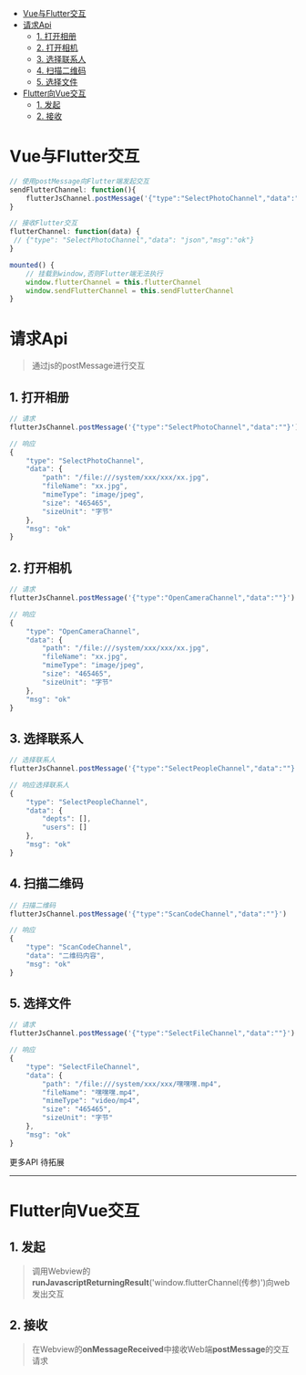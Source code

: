 - [Vue与Flutter交互](#vue与flutter交互)
- [请求Api](#请求api)
  - [1. 打开相册](#1-打开相册)
  - [2. 打开相机](#2-打开相机)
  - [3. 选择联系人](#3-选择联系人)
  - [4. 扫描二维码](#4-扫描二维码)
  - [5. 选择文件](#5-选择文件)
- [Flutter向Vue交互](#flutter向vue交互)
  - [1. 发起](#1-发起)
  - [2. 接收](#2-接收)

# Vue与Flutter交互
```javascript
// 使用postMessage向Flutter端发起交互
sendFlutterChannel: function(){
    flutterJsChannel.postMessage('{"type":"SelectPhotoChannel","data":"给Flutter的参数,没有可不传"}')
}

// 接收Flutter交互
flutterChannel: function(data) {
 // {"type": "SelectPhotoChannel","data": "json","msg":"ok"}
}

mounted() {
	// 挂载到window,否则Flutter端无法执行
	window.flutterChannel = this.flutterChannel
	window.sendFlutterChannel = this.sendFlutterChannel
}

```

# 请求Api
> 通过js的postMessage进行交互

## 1. 打开相册
```javascript
// 请求
flutterJsChannel.postMessage('{"type":"SelectPhotoChannel","data":""}')

// 响应
{
    "type": "SelectPhotoChannel",
    "data": {
        "path": "/file:///system/xxx/xxx/xx.jpg",
        "fileName": "xx.jpg",
        "mimeType": "image/jpeg",
        "size": "465465",
        "sizeUnit": "字节"
    },
    "msg": "ok"
}
```

## 2. 打开相机

```javascript
// 请求
flutterJsChannel.postMessage('{"type":"OpenCameraChannel","data":""}')

// 响应
{
    "type": "OpenCameraChannel",
    "data": {
        "path": "/file:///system/xxx/xxx/xx.jpg",
        "fileName": "xx.jpg",
        "mimeType": "image/jpeg",
        "size": "465465",
        "sizeUnit": "字节"
    },
    "msg": "ok"
}
```

## 3. 选择联系人

```javascript
// 选择联系人
flutterJsChannel.postMessage('{"type":"SelectPeopleChannel","data":""}')

// 响应选择联系人
{
    "type": "SelectPeopleChannel",
    "data": {
        "depts": [],
        "users": []
    },
    "msg": "ok"
}
```

## 4. 扫描二维码

```javascript
// 扫描二维码
flutterJsChannel.postMessage('{"type":"ScanCodeChannel","data":""}')

// 响应
{
    "type": "ScanCodeChannel",
    "data": "二维码内容",
    "msg": "ok"
}
```

## 5. 选择文件

```javascript
// 请求
flutterJsChannel.postMessage('{"type":"SelectFileChannel","data":""}')

// 响应
{
    "type": "SelectFileChannel",
    "data": {
        "path": "/file:///system/xxx/xxx/嘿嘿嘿.mp4",
        "fileName": "嘿嘿嘿.mp4",
        "mimeType": "video/mp4",
        "size": "465465",
        "sizeUnit": "字节"
    },
    "msg": "ok"
}
```

更多API 待拓展

---

# Flutter向Vue交互

## 1. 发起
> 调用Webview的**runJavascriptReturningResult**('window.flutterChannel(传参)')向web发出交互

## 2. 接收
> 在Webview的**onMessageReceived**中接收Web端**postMessage**的交互请求

